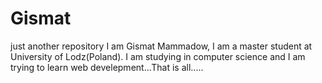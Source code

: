 # Gismat
just another repository
I am Gismat Mammadow, I am a master student at University of Lodz(Poland). I am studying in computer science and I am trying to learn web develepment...That is all.....
